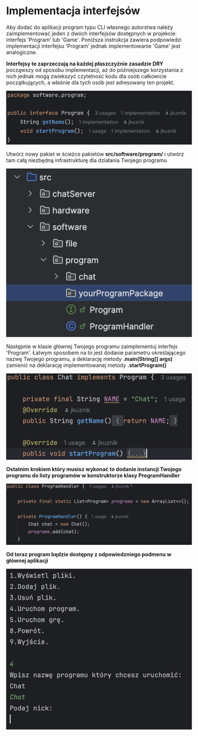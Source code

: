 # Implementacja interfejsów

Aby dodać do aplikacji program typu CLI własnego autorstwa należy zaimplementować jeden z dwóch
interfejsów dostępnych w projekcie: interfejs 'Program' lub 'Game'. Poniższa instrukcja zawiera podpowiedzi 
implementacji interfejsu 'Program' jednak implementowanie 'Game' jest analogiczne. 

<b>Interfejsy te zaprzeczają
na każdej płaszczyźnie zasadzie DRY </b> począwszy od sposobu implementacji, aż do późniejszego korzystania z nich
jednak mogą zwiekszyć czytelność kodu dla osób całkowicie początkujących, a właśnie dla tych osób jest adresowany ten projekt.

![](programInterface.png)

Utwórz nowy pakiet w ścieżce pakietów <b>src/software/program/</b> i utwórz tam całą niezbędną infrastrukturę dla
działania Twojego programu 

![](programPackageSource.png)

Następnie w klasie głównej Twojego programu zaimplementuj interfejs 'Program'. Łatwym sposobem na to jest dodanie 
parametru określającego nazwę Twojego programu, a deklarację metody <b>.main(String[] args)</b> zamienić na 
deklarację implementowanej metody <b>.startProgram()

![](programImplementation.png)

Ostatnim krokiem który musisz wykonać to dodanie instancji Twojego programu do listy programów w konstruktorze
klasy ProgramHandler

![](addProgram.png)

Od teraz program będzie dostępny z odpowiedzniego podmenu w głównej aplikacji

![](runProgram.png)
